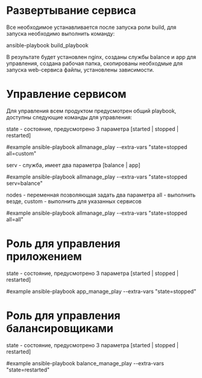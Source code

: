 Развертывание сервиса
=========

Все необходимое устанавливается после запуска роли build, для запуска необходимо выполнить команду:

ansible-playbook build_playbook

В результате будет установлен nginx, созданы службы balance и app для управления, создана рабочая папка, 
скопированы необходмые для запуска web-сервиса файлы, установлены зависимости.


Управление сервисом
=========
Для управления всем продуктом предусмотрен общий playbook, доступны следующие команды для управления:

state - состояние, предусмотрено 3 параметра [started | stopped | restarted]

#example
ansible-playbook allmanage_play --extra-vars "state=stopped all=custom"

serv - служба, имеет два параметра [balance | app]

#example
ansible-playbook allmanage_play --extra-vars "state=stopped serv=balance"

nodes - переменная позволяющая задать два параметра all - выполнить везде, custom - выполнить для указанных сервисов

#example
ansible-playbook allmanage_play --extra-vars "state=stopped all=all"


Роль для управления приложением
=========
state - состояние, предусмотрено 3 параметра [started | stopped | restarted]

#example
ansible-playbook app_manage_play --extra-vars "state=stopped"


Роль для управления балансировщиками
=========
state - состояние, предусмотрено 3 параметра [started | stopped | restarted]

#example
ansible-playbook balance_manage_play --extra-vars "state=restarted"
